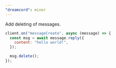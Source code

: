 ```yaml
---
"dreamcord": minor
---
```


Add deleting of messages.

```js
client.on("messageCreate", async (message) => {
  const msg = await message.reply({
    content: "hello world!",
  });

  msg.delete();
});
```

